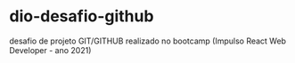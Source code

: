 # dio-desafio-github
desafio de projeto GIT/GITHUB realizado no bootcamp (Impulso React Web Developer - ano 2021)
